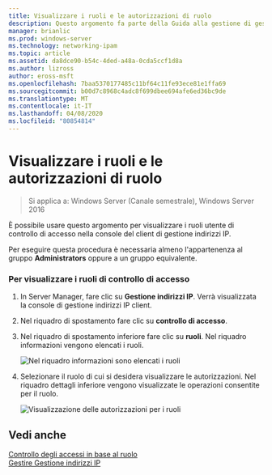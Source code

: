 ```yaml
---
title: Visualizzare i ruoli e le autorizzazioni di ruolo
description: Questo argomento fa parte della Guida alla gestione di gestione indirizzi IP in Windows Server 2016.
manager: brianlic
ms.prod: windows-server
ms.technology: networking-ipam
ms.topic: article
ms.assetid: da8dce90-b54c-4ded-a48a-0cda5ccf1d8a
ms.author: lizross
author: eross-msft
ms.openlocfilehash: 7baa5370177485c11bf64c11fe93ece81e1ffa69
ms.sourcegitcommit: b00d7c8968c4adc8f699dbee694afe6ed36bc9de
ms.translationtype: MT
ms.contentlocale: it-IT
ms.lasthandoff: 04/08/2020
ms.locfileid: "80854814"
---
```

# <a name="view-roles-and-role-permissions"></a>Visualizzare i ruoli e le autorizzazioni di ruolo

>Si applica a: Windows Server (Canale semestrale), Windows Server 2016

È possibile usare questo argomento per visualizzare i ruoli utente di controllo di accesso nella console del client di gestione indirizzi IP.  
  
Per eseguire questa procedura è necessaria almeno l'appartenenza al gruppo **Administrators** oppure a un gruppo equivalente.  
  
### <a name="to-view-access-control-roles"></a>Per visualizzare i ruoli di controllo di accesso  
  
1.  In Server Manager, fare clic su  **Gestione indirizzi IP**. Verrà visualizzata la console di gestione indirizzi IP client.  
  
2.  Nel riquadro di spostamento fare clic su **controllo di accesso**.  
  
3.  Nel riquadro di spostamento inferiore fare clic su **ruoli**. Nel riquadro informazioni vengono elencati i ruoli.  
  
    ![Nel riquadro informazioni sono elencati i ruoli](../../media/View-Roles-and-Role-Permissions/ipam_ViewRoles_01.jpg)  
  
4.  Selezionare il ruolo di cui si desidera visualizzare le autorizzazioni. Nel riquadro dettagli inferiore vengono visualizzate le operazioni consentite per il ruolo.  
  
    ![Visualizzazione delle autorizzazioni per i ruoli](../../media/View-Roles-and-Role-Permissions/ipam_ViewRoles_02.jpg)  
  
## <a name="see-also"></a>Vedi anche  
[Controllo degli accessi in base al ruolo](Role-based-Access-Control.md)  
[Gestire Gestione indirizzi IP](Manage-IPAM.md)  
  


